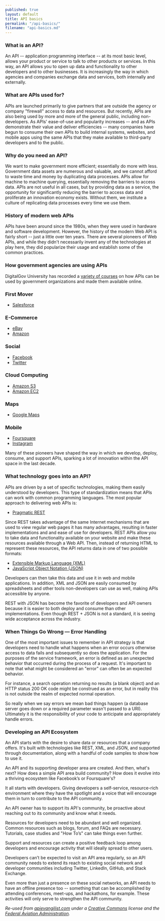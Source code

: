 ```yaml
---
published: true
layout: default
title: API basics
permalink: "/api-basics/"
filename: "api-basics.md"
---
```


### What is an API?

An API -- application programming interface -- at its most basic level, allows your product or service to talk to other products or services. In this way, an API allows you to open up data and functionality to other developers and to other businesses. It is increasingly the way in which agencies and companies exchange data and services, both internally and externally.

### What are APIs used for?

APIs are launched primarily to give partners that are outside the agency or company "firewall" access to data and resources. But recently, APIs are also being used by more and more of the general public, including non-developers. As APIs' ease-of-use and popularity increases -- and as APIs demonstrate their value and deliver efficiencies -- many companies have begun to consume their own APIs to build internal systems, websites, and mobile apps using the same APIs that they make available to third-party developers and to the public.

### Why do you need an API?

We want to make government more efficient; essentially do more with less.  Government data assets are numerous and valuable, and we cannot afford to waste time and money by duplicating data processes. APIs allow for machine to machine querying, essentially removing the barriers to access data. APIs are not useful in all cases, but by providing data as a service, the opportunity for significantly reducing the barrier to access data and proliferate an innovation economy exists. Without them, we institute a culture of replicating data processes every time we use them.

### History of modern web APIs

APIs have been around since the 1980s, when they were used in hardware and software development. However, the history of the modern Web API is fairly short -- just a little over ten years. There are several pioneers of Web APIs, and while they didn't necessarily invent any of the technologies at play here, they did popularize their usage and establish some of the common practices.

### How government agencies are using APIs

DigitalGov University has recorded a [variety of courses](http://www.howto.gov/training/classes#apis-and-data) on how APIs can be used by government organizations and made them available online.


### First Mover

*	[Salesforce](http://www.apievangelist.com/2011/01/28/history-of-apis-salesforce-com/)

### E-Commerce

*	[eBay](http://www.apievangelist.com/2011/01/26/history-of-apis-ebay/)
*	[Amazon](http://www.apievangelist.com/2011/01/28/history-of-apis-amazon-e-commerce/)

### Social

*	[Facebook](http://www.apievangelist.com/2011/01/28/history-of-apis-facebook-development-platform/)
*	[Twitter](http://www.apievangelist.com/2011/01/26/history-of-apis-twitter/)

### Cloud Computing

*	[Amazon S3](http://www.apievangelist.com/2011/03/12/history-of-apis-amazon-s3/)
*	[Amazon EC2](http://www.apievangelist.com/2011/03/12/history-of-apis-amazon-ec2/)

### Maps

*	[Google Maps](http://www.apievangelist.com/2011/01/30/history-of-apis-google-maps-api/)

### Mobile

*	[Foursquare](http://www.apievangelist.com/2011/03/11/history-of-apis-foursquare-api/)
*	[Instagram](http://www.apievangelist.com/2011/03/11/history-of-apis-instagram-api/)

Many of these pioneers have shaped the way in which we develop, deploy, consume, and support APIs, sparking a lot of innovation within the API space in the last decade.  

### What technology goes into an API?

APIs are driven by a set of specific technologies, making them easily understood by developers. This type of standardization means that APIs can work with common programming languages. The most popular approach to delivering web APIs is:

*	[Pragmatic REST](http://apievangelist.com/buildingblocks/pragmatic_rest.php)

Since REST takes advantage of the same Internet mechanisms that are used to view regular web pages it has many advantages, resulting in faster implementations and and ease of use for developers. REST APIs allow you to take data and functionality available on your website and make these resources available through a Web API.  Then, instead of returning HTML to represent these resources, the API returns data in one of two possible formats:

<ul>
  <li><a href="http://apievangelist.com/buildingblocks/extensible_markup_language_(xml).php">Extensible Markup Language (XML)</a></li>
  <li><a href="http://apievangelist.com/buildingblocks/javascript_object_notation_(json).php">JavaScript Object Notation (JSON)</a></li>
</ul>

Developers can then take this data and use it in web and mobile applications. In addition, XML and JSON are easily consumed by spreadsheets and other tools non-developers can use as well, making APIs accessible by anyone.  


REST with JSON has become the favorite of developers and API owners because it is easier to both deploy and consume than other implementations. Even though REST + JSON is not a standard, it is seeing wide acceptance across the industry.

### When Things Go Wrong — Error Handling

One of the most important issues to remember in API strategy is that developers need to handle what happens when an error occurs otherwise access to data fails and subsequently so does the application. For the purposes of the service framework, an error is defined as an unexpected behavior that occurred during the process of a request. It's important to note that what might be considered an "error" can often be an expected behavior.

For instance, a search operation returning no results (a blank object) and an HTTP status 200 OK code might be construed as an error, but in reality this is not outside the realm of expected normal operation.

So really when we say errors we mean bad things happen (a database server goes down or a required parameter wasn't passed to a URI). Ultimately it is the responsibility of your code to anticipate and appropriately handle errors. 

### Developing an API Ecosystem
 
An API starts with the desire to share data or resources that a company offers. It's built with technologies like REST, XML, and JSON, and supported through documentation, along with a handful of code samples to show how to use it.

An API and its supporting developer area are created. And then, what's next? How does a simple API area build community?  How does it evolve into a thriving ecosystem like Facebook’s or Foursquare's?

It all starts with developers. Giving developers a self-service, resource-rich environment where they have the spotlight and a voice that will encourage them in turn to contribute to the API community.

An API owner has to support its API's community, be proactive about reaching out to its community and know what it needs.  

Resources for developers need to be abundant and well organized. Common resources such as blogs, forum, and FAQs are necessary. Tutorials, case studies and "How To’s" can take things even further.  

Support and resources can create a positive feedback loop among developers and encourage activity that will ideally spread to other users.

Developers can’t be expected to visit an API area regularly, so an API community needs to extend its reach to existing social network and developer communities including Twitter, LinkedIn, GitHub, and Stack Exchange.

Even more than just a presence on these social networks, an API needs to have an offline presence too -- something that can be accomplished by attending conferences, meet-ups, and hackathons, for example. These activities will only serve to strengthen the API community.

*Re-used from [apievangilist.com](http://www.apievangelist.com) under a [Creative Commons](http://creativecommons.org/licenses/by-sa/3.0/) license and the [Federal Aviation Administration](http://services.faa.gov/).*
